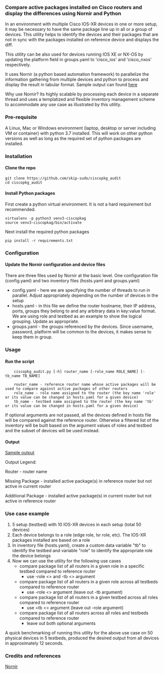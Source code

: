 ### Compare active packages installed on Cisco routers and display the differences using Nornir and Python   

In an environment with multiple Cisco IOS-XR devices in one or more setup, it may be necessary to have the same package line up in all or a group of devices. This utility helps to identify the devices and their packages that are not in sync with the packages installed on reference device and displays the diff.

This utility can be also used for devices running IOS XE or NX-OS by updating the platform field in groups.yaml to 'cisco_ios' and 'cisco_nxos' respectively.    

It uses Nornir (a python based automation framework) to parallelize the information gathering from multiple devices and python to process and display the result in tabular format. Sample output can found [here](https://github.com/skip-sudo/ciscopkg_audit/blob/master/ciscopkg_audit_output.png) 

Why use Nornir? Its highly scalable by processing each device in a separate thread and uses a templatized and flexible inventory management scheme to accommodate any use case as illustrated by this utility. 

### Pre-requisite 
A Linux, Mac or Windows environment (laptop, desktop or server including VM or container) with python 3.7 installed. This will work on other python versions as well as long as the required set of python packages are installed. 

### Installation 
#### Clone the repo 
```
git clone https://github.com/skip-sudo/ciscopkg_audit
cd ciscopkg_audit 
```

#### Install Python packages 
First create a python virtual environment. It is not a hard requirement but recommended.
```
virtualenv -p python3 venv3-ciscopkag
source venv3-ciscopkag/bin/activate
```
Next install the required python packages 
```
pip install -r requirements.txt
```

### Configuration
#### Update the Nornir configuration and device files   
There are three files used by Nornir at the basic level. One configuration file (config.yaml) and two inventory files (hosts.yaml and groups.yaml)

* config.yaml - here we are specifying the number of threads to run in parallel. Adjust appropriately depending on the number of devices in the setup
* hosts.yaml - in this file we define the router hostname, their IP address, ports, groups they belong to and any arbitrary data in key:value format. We are using role and testbed as an example to show the logical grouping. Update as appropriate. 
* groups.yaml - the groups referenced by the devices. Since username, password, platform will be common to the devices, it makes sense to keep them in group. 

### Usage
#### Run the script 

        ciscopkg_audit.py [-h] router_name [-role_name ROLE_NAME] [-tb_name TB_NAME]

        router_name - reference router name whose active packages will be used to compare against active packages of other routers 
        role_name - role name assigned to the router (the key name 'role' or its value can be changed in hosts.yaml for a given device)
        tb_name - testbed name assigned to the router (the key name 'tb' or its value can be changed in hosts.yaml for a given device)

If optional arguments are not passed, all the devices defined in hosts file will be compared against the reference router. Otherwise a filtered list of the inventory will be built based on the argument values of roles and testbed and the subset of devices will be used instead. 

#### Output

[Sample output](https://github.com/skip-sudo/ciscopkg_audit/blob/master/ciscopkg_audit_output.png)

Output Legend: 

Router - router name

Missing Package - installed active package(s) in reference router but not active in current router 

Additional Package - installed active package(s) in current router but not active in reference router

### Use case example 
1) 5 setup (testbed) with 10 IOS-XR devices in each setup (total 50 devices)
2) Each device belongs to a role (edge role, lsr role, etc). The IOS-XR packages installed are based on a role
3) In inventory file (hosts.yaml), create a custom data variable "tb" to identify the testbed and variable "role" to identify the appropriate role the device belongs
4) Now we can use the utility for the following use cases 
   - compare package list of all routers in a given role in a specific testbed compared to reference router 
     - use -role <> and -tb <> argument
   - compare package list of all routers in a given role across all testbeds compared to reference router 
     - use -role <> argument (leave out -tb argument)
   - compare package list of all routers in a given testbed across all roles compared to reference router
     - use =tb <> argument (leave out -role argument)
   - compare package list of all routers across all roles and testbeds compared to reference router 
     - leave out both optional arguments 

A quick benchmarking of running this utility for the above use case on 50 physical devices in 5 testbeds, produced the desired output from all devices in approximately 12 seconds.    

### Credits and references

[Nornir](https://nornir.readthedocs.io/en/stable/index.html)
